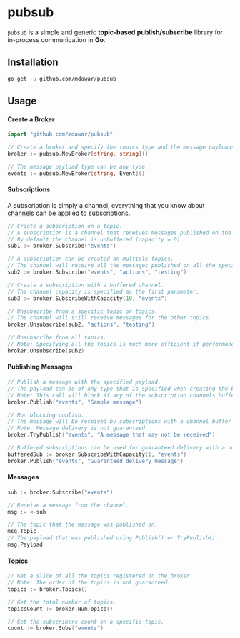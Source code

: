 # pubsub

`pubsub` is a simple and generic **topic-based** **publish/subscribe** library for in-process communication in **Go**.

## Installation

```sh
go get -u github.com/mdawar/pubsub
```

## Usage

#### Create a Broker

```go
import "github.com/mdawar/pubsub"

// Create a broker and specify the topics type and the message payloads type.
broker := pubsub.NewBroker[string, string]()

// The message payload type can be any type.
events := pubsub.NewBroker[string, Event]()
```

#### Subscriptions

A subscription is simply a channel, everything that you know about [channels](https://go.dev/ref/spec#Channel_types) can be applied to subscriptions.

```go
// Create a subscription on a topic.
// A subscription is a channel that receives messages published on the topic.
// By default the channel is unbuffered (capacity = 0).
sub1 := broker.Subscribe("events")

// A subscription can be created on multiple topics.
// The channel will receive all the messages published on all the specified topics.
sub2 := broker.Subscribe("events", "actions", "testing")

// Create a subscription with a buffered channel.
// The channel capacity is specified as the first parameter.
sub3 := broker.SubscribeWithCapacity(10, "events")

// Unsubscribe from a specific topic or topics.
// The channel will still receive messages for the other topics.
broker.Unsubscribe(sub2, "actions", "testing")

// Unsubscribe from all topics.
// Note: Specifying all the topics is much more efficient if performance is critical.
broker.Unsubscribe(sub2)
```

#### Publishing Messages

```go
// Publish a message with the specified payload.
// The payload can be of any type that is specified when creating the broker.
// Note: This call will block if any of the subscription channels buffer is full.
broker.Publish("events", "Sample message")

// Non blocking publish.
// The message will be received by subscriptions with a channel buffer that is not full.
// Note: Message delivery is not guaranteed.
broker.TryPublish("events", "A message that may not be received")

// Buffered subscriptions can be used for guaranteed delivery with a non-blocking publish.
bufferedSub := broker.SubscribeWithCapacity(1, "events")
broker.Publish("events", "Guaranteed delivery message")
```

#### Messages

```go
sub := broker.Subscribe("events")

// Receive a message from the channel.
msg := <-sub

// The topic that the message was published on.
msg.Topic
// The payload that was published using Publish() or TryPublish().
msg.Payload
```

#### Topics

```go
// Get a slice of all the topics registered on the broker.
// Note: The order of the topics is not guaranteed.
topics := broker.Topics()

// Get the total number of topics.
topicsCount := broker.NumTopics()

// Get the subscribers count on a specific topic.
count := broker.Subs("events")
```
